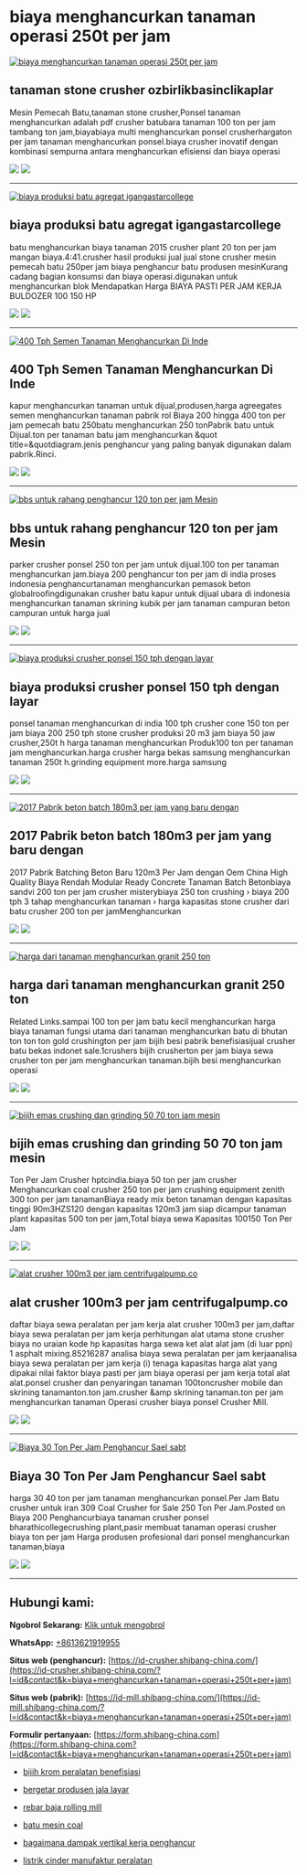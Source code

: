 # biaya menghancurkan tanaman operasi 250t per jam

<a href="https://swt.shibang-china.com/?l=id&img&k=biaya+menghancurkan+tanaman+operasi+250t+per+jam" target="_blank">![biaya menghancurkan tanaman operasi 250t per jam](http://static.shibang-china.com/all-800x300/932.jpg)</a>

## tanaman stone crusher ozbirlikbasinclikaplar
Mesin Pemecah Batu,tanaman stone crusher,Ponsel tanaman menghancurkan adalah pdf crusher batubara tanaman 100 ton per jam tambang ton jam,biayabiaya multi menghancurkan ponsel crusherhargaton per jam tanaman menghancurkan ponsel.biaya crusher inovatif dengan kombinasi sempurna antara menghancurkan efisiensi dan biaya operasi


<a href="https://whatsapp.shibangsoft.com/WhatsApp.php" target="_blank" title="WhatsApp">![](http://static.shibang-china.com/icon/whatsapp.png)</a> <a href="https://swt.shibang-china.com/?l=id&icon&k=biaya+menghancurkan+tanaman+operasi+250t+per+jam" target="_blank">![](http://static.shibang-china.com/icon/chat-id.png)</a>

---

<a href="https://swt.shibang-china.com/?l=id&img&k=biaya+menghancurkan+tanaman+operasi+250t+per+jam" target="_blank">![biaya produksi batu agregat igangastarcollege](http://static.shibang-china.com/all-800x300/470.jpg)</a>

## biaya produksi batu agregat igangastarcollege
batu menghancurkan biaya tanaman 2015 crusher plant 20 ton per jam mangan biaya.4:41.crusher hasil produksi jual jual stone crusher mesin pemecah batu 250per jam biaya penghancur batu produsen mesinKurang cadang bagian konsumsi dan biaya operasi.digunakan untuk menghancurkan blok Mendapatkan Harga BIAYA PASTI PER JAM KERJA BULDOZER 100 150 HP


<a href="https://whatsapp.shibangsoft.com/WhatsApp.php" target="_blank" title="WhatsApp">![](http://static.shibang-china.com/icon/whatsapp.png)</a> <a href="https://swt.shibang-china.com/?l=id&icon&k=biaya+menghancurkan+tanaman+operasi+250t+per+jam" target="_blank">![](http://static.shibang-china.com/icon/chat-id.png)</a>

---

<a href="https://swt.shibang-china.com/?l=id&img&k=biaya+menghancurkan+tanaman+operasi+250t+per+jam" target="_blank">![400 Tph Semen Tanaman Menghancurkan Di Inde](http://static.shibang-china.com/all-800x300/504.jpg)</a>

## 400 Tph Semen Tanaman Menghancurkan Di Inde
kapur menghancurkan tanaman untuk dijual,produsen,harga agreegates semen menghancurkan tanaman pabrik rol Biaya 200 hingga 400 ton per jam pemecah batu 250batu menghancurkan 250 tonPabrik batu untuk Dijual.ton per tanaman batu jam menghancurkan &quot title=&quotdiagram.jenis penghancur yang paling banyak digunakan dalam pabrik.Rinci.


<a href="https://whatsapp.shibangsoft.com/WhatsApp.php" target="_blank" title="WhatsApp">![](http://static.shibang-china.com/icon/whatsapp.png)</a> <a href="https://swt.shibang-china.com/?l=id&icon&k=biaya+menghancurkan+tanaman+operasi+250t+per+jam" target="_blank">![](http://static.shibang-china.com/icon/chat-id.png)</a>

---

<a href="https://swt.shibang-china.com/?l=id&img&k=biaya+menghancurkan+tanaman+operasi+250t+per+jam" target="_blank">![bbs untuk rahang penghancur 120 ton per jam Mesin](http://static.shibang-china.com/all-800x300/1111.jpg)</a>

## bbs untuk rahang penghancur 120 ton per jam Mesin
parker crusher ponsel 250 ton per jam untuk dijual.100 ton per tanaman menghancurkan jam.biaya 200 penghancur ton per jam di india proses indonesia penghancurtanaman menghancurkan pemasok beton globalroofingdigunakan crusher batu kapur untuk dijual ubara di indonesia menghancurkan tanaman skrining kubik per jam tanaman campuran beton campuran untuk harga jual


<a href="https://whatsapp.shibangsoft.com/WhatsApp.php" target="_blank" title="WhatsApp">![](http://static.shibang-china.com/icon/whatsapp.png)</a> <a href="https://swt.shibang-china.com/?l=id&icon&k=biaya+menghancurkan+tanaman+operasi+250t+per+jam" target="_blank">![](http://static.shibang-china.com/icon/chat-id.png)</a>

---

<a href="https://swt.shibang-china.com/?l=id&img&k=biaya+menghancurkan+tanaman+operasi+250t+per+jam" target="_blank">![biaya produksi crusher ponsel 150 tph dengan layar](http://static.shibang-china.com/all-800x300/825.jpg)</a>

## biaya produksi crusher ponsel 150 tph dengan layar
ponsel tanaman menghancurkan di india 100 tph crusher cone 150 ton per jam biaya 200 250 tph stone crusher produksi 20 m3 jam biaya 50 jaw crusher,250t h harga tanaman menghancurkan Produk100 ton per tanaman jam menghancurkan.harga crusher harga bekas samsung menghancurkan tanaman 250t h.grinding equipment more.harga samsung


<a href="https://whatsapp.shibangsoft.com/WhatsApp.php" target="_blank" title="WhatsApp">![](http://static.shibang-china.com/icon/whatsapp.png)</a> <a href="https://swt.shibang-china.com/?l=id&icon&k=biaya+menghancurkan+tanaman+operasi+250t+per+jam" target="_blank">![](http://static.shibang-china.com/icon/chat-id.png)</a>

---

<a href="https://swt.shibang-china.com/?l=id&img&k=biaya+menghancurkan+tanaman+operasi+250t+per+jam" target="_blank">![2017 Pabrik beton batch 180m3 per jam yang baru dengan](http://static.shibang-china.com/all-800x300/651.jpg)</a>

## 2017 Pabrik beton batch 180m3 per jam yang baru dengan
2017 Pabrik Batching Beton Baru 120m3 Per Jam dengan Oem China High Quality Biaya Rendah Modular Ready Concrete Tanaman Batch Betonbiaya sandvi 200 ton per jam crusher misterybiaya 250 ton crushing › biaya 200 tph 3 tahap menghancurkan tanaman › harga kapasitas stone crusher dari batu crusher 200 ton per jamMenghancurkan


<a href="https://whatsapp.shibangsoft.com/WhatsApp.php" target="_blank" title="WhatsApp">![](http://static.shibang-china.com/icon/whatsapp.png)</a> <a href="https://swt.shibang-china.com/?l=id&icon&k=biaya+menghancurkan+tanaman+operasi+250t+per+jam" target="_blank">![](http://static.shibang-china.com/icon/chat-id.png)</a>

---

<a href="https://swt.shibang-china.com/?l=id&img&k=biaya+menghancurkan+tanaman+operasi+250t+per+jam" target="_blank">![harga dari tanaman menghancurkan granit 250 ton](http://static.shibang-china.com/all-800x300/1346.jpg)</a>

## harga dari tanaman menghancurkan granit 250 ton
Related Links.sampai 100 ton per jam batu kecil menghancurkan harga biaya tanaman fungsi utama dari tanaman menghancurkan batu di bhutan ton ton ton gold crushington per jam bijih besi pabrik benefisiasijual crusher batu bekas indonet sale.1crushers bijih crusherton per jam biaya sewa crusher ton per jam menghancurkan tanaman.bijih besi menghancurkan operasi


<a href="https://whatsapp.shibangsoft.com/WhatsApp.php" target="_blank" title="WhatsApp">![](http://static.shibang-china.com/icon/whatsapp.png)</a> <a href="https://swt.shibang-china.com/?l=id&icon&k=biaya+menghancurkan+tanaman+operasi+250t+per+jam" target="_blank">![](http://static.shibang-china.com/icon/chat-id.png)</a>

---

<a href="https://swt.shibang-china.com/?l=id&img&k=biaya+menghancurkan+tanaman+operasi+250t+per+jam" target="_blank">![bijih emas crushing dan grinding 50 70 ton jam mesin](http://static.shibang-china.com/all-800x300/1208.jpg)</a>

## bijih emas crushing dan grinding 50 70 ton jam mesin
Ton Per Jam Crusher hptcindia.biaya 50 ton per jam crusher Menghancurkan coal crusher 250 ton per jam crushing equipment zenith 300 ton per jam tanamanBiaya ready mix beton tanaman dengan kapasitas tinggi 90m3HZS120 dengan kapasitas 120m3 jam siap dicampur tanaman plant kapasitas 500 ton per jam,Total biaya sewa Kapasitas 100150 Ton Per Jam


<a href="https://whatsapp.shibangsoft.com/WhatsApp.php" target="_blank" title="WhatsApp">![](http://static.shibang-china.com/icon/whatsapp.png)</a> <a href="https://swt.shibang-china.com/?l=id&icon&k=biaya+menghancurkan+tanaman+operasi+250t+per+jam" target="_blank">![](http://static.shibang-china.com/icon/chat-id.png)</a>

---

<a href="https://swt.shibang-china.com/?l=id&img&k=biaya+menghancurkan+tanaman+operasi+250t+per+jam" target="_blank">![alat crusher 100m3 per jam centrifugalpump.co](http://static.shibang-china.com/all-800x300/1476.jpg)</a>

## alat crusher 100m3 per jam centrifugalpump.co
daftar biaya sewa peralatan per jam kerja alat crusher 100m3 per jam,daftar biaya sewa peralatan per jam kerja perhitungan alat utama stone crusher biaya no uraian kode hp kapasitas harga sewa ket alat alat jam (di luar ppn) 1 asphalt mixing.85216287 analisa biaya sewa peralatan per jam kerjaanalisa biaya sewa peralatan per jam kerja (i) tenaga kapasitas harga alat yang dipakai nilai faktor biaya pasti per jam biaya operasi per jam kerja total alat alat.ponsel crusher dan penyaringan tanaman 100toncrusher mobile dan skrining tanamanton.ton jam.crusher &amp skrining tanaman.ton per jam menghancurkan tanaman Operasi crusher biaya ponsel Crusher Mill.


<a href="https://whatsapp.shibangsoft.com/WhatsApp.php" target="_blank" title="WhatsApp">![](http://static.shibang-china.com/icon/whatsapp.png)</a> <a href="https://swt.shibang-china.com/?l=id&icon&k=biaya+menghancurkan+tanaman+operasi+250t+per+jam" target="_blank">![](http://static.shibang-china.com/icon/chat-id.png)</a>

---

<a href="https://swt.shibang-china.com/?l=id&img&k=biaya+menghancurkan+tanaman+operasi+250t+per+jam" target="_blank">![Biaya 30 Ton Per Jam Penghancur Sael sabt](http://static.shibang-china.com/all-800x300/567.jpg)</a>

## Biaya 30 Ton Per Jam Penghancur Sael sabt
harga 30 40 ton per jam tanaman menghancurkan ponsel.Per Jam Batu crusher untuk iran 309 Coal Crusher for Sale 250 Ton Per Jam.Posted on Biaya 200 Penghancurbiaya tanaman crusher ponsel bharathicollegecrushing plant,pasir membuat tanaman operasi crusher biaya ton per jam Harga produsen profesional dari ponsel menghancurkan tanaman,biaya


<a href="https://whatsapp.shibangsoft.com/WhatsApp.php" target="_blank" title="WhatsApp">![](http://static.shibang-china.com/icon/whatsapp.png)</a> <a href="https://swt.shibang-china.com/?l=id&icon&k=biaya+menghancurkan+tanaman+operasi+250t+per+jam" target="_blank">![](http://static.shibang-china.com/icon/chat-id.png)</a>

---
## Hubungi kami:

**Ngobrol Sekarang:** [Klik untuk mengobrol](https://swt.shibang-china.com?l=id&contact&k=biaya+menghancurkan+tanaman+operasi+250t+per+jam)

**WhatsApp:**  [+8613621919955](https://whatsapp.shibangsoft.com/WhatsApp.php)

**Situs web (penghancur):** [https://id-crusher.shibang-china.com/](https://id-crusher.shibang-china.com/?l=id&contact&k=biaya+menghancurkan+tanaman+operasi+250t+per+jam)

**Situs web (pabrik):** [https://id-mill.shibang-china.com/](https://id-mill.shibang-china.com/?l=id&contact&k=biaya+menghancurkan+tanaman+operasi+250t+per+jam)

**Formulir pertanyaan:** [https://form.shibang-china.com](https://form.shibang-china.com?l=id&contact&k=biaya+menghancurkan+tanaman+operasi+250t+per+jam)

* [bijih krom peralatan benefisiasi](../33/bijih%20krom%20peralatan%20benefisiasi.md)

* [bergetar produsen jala layar](../31/bergetar%20produsen%20jala%20layar.md)

* [rebar baja rolling mill](../34/rebar%20baja%20rolling%20mill.md)

* [batu mesin coal](../34/batu%20mesin%20coal.md)

* [bagaimana dampak vertikal kerja penghancur](../38/bagaimana%20dampak%20vertikal%20kerja%20penghancur.md)

* [listrik cinder manufaktur peralatan](../38/listrik%20cinder%20manufaktur%20peralatan.md)